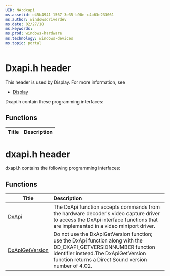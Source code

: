 ```yaml
---
UID: NA:dxapi
ms.assetid: e45b4941-1567-3e35-b90e-c4b63e233061
ms.author: windowsdriverdev
ms.date: 02/27/18
ms.keywords: 
ms.prod: windows-hardware
ms.technology: windows-devices
ms.topic: portal
---
```


# Dxapi.h header



This header is used by Display. For more information, see
- [Display](../_display/index.md)

Dxapi.h contain these programming interfaces:


## Functions

| Title   | Description   |
| ---- |:----

# dxapi.h header



dxapi.h contains the following programming interfaces:





## Functions
| Title | Description |
| ---- |:---- |
| [DxApi](nf-dxapi-dxapi.md) | The DxApi function accepts commands from the hardware decoder's video capture driver to access the DxApi interface functions that are implemented in a video miniport driver. |
| [DxApiGetVersion](nf-dxapi-dxapigetversion.md) | Do not use the DxApiGetVersion function; use the DxApi function along with the DD_DXAPI_GETVERSIONNUMBER function identifier instead.The DxApiGetVersion function returns a Direct Sound version number of 4.02. |
